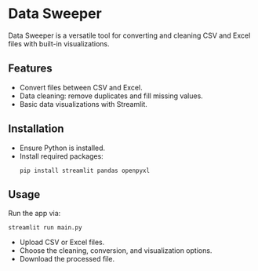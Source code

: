 # Data Sweeper

Data Sweeper is a versatile tool for converting and cleaning CSV and Excel files with built-in visualizations.

## Features
- Convert files between CSV and Excel.
- Data cleaning: remove duplicates and fill missing values.
- Basic data visualizations with Streamlit.

## Installation
- Ensure Python is installed.
- Install required packages:
  ```
  pip install streamlit pandas openpyxl
  ```

## Usage
Run the app via:
```
streamlit run main.py
```
- Upload CSV or Excel files.
- Choose the cleaning, conversion, and visualization options.
- Download the processed file.

